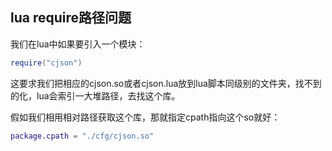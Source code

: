 ## lua require路径问题
我们在lua中如果要引入一个模块：

``` lua
require("cjson")
```

这要求我们把相应的cjson.so或者cjson.lua放到lua脚本同级别的文件夹，找不到的化，lua会索引一大堆路径，去找这个库。

假如我们相用相对路径获取这个库，那就指定cpath指向这个so就好：

``` lua
package.cpath = "./cfg/cjson.so"
```